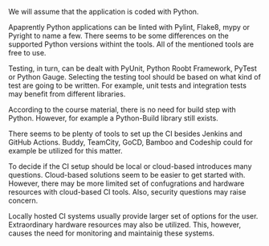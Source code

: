 
We will assume that the application is coded with Python.

Apaprently Python applications can be linted with Pylint, Flake8, mypy or Pyright to name a few. There seems to be some differences on the supported Python versions withint the tools. All of the mentioned tools are free to use. 

Testing, in turn, can be dealt with PyUnit, Python Roobt Framework, PyTest or Python Gauge. Selecting the testing tool should be based on what kind of test are going to be written. For example, unit tests and integration tests may benefit from different libraries.

According to the course material, there is no need for build step with Python. However, for example a Python-Build library still exists. 

There seems to be plenty of tools to set up the CI besides Jenkins and GitHub Actions. Buddy, TeamCity, GoCD, Bamboo and Codeship could for example be utilized for this matter.

To decide if the CI setup should be local or cloud-based introduces many questions. Cloud-based solutions seem to be easier to get started with. However, there may be more limited set of confugrations and hardware resources with cloud-based CI tools. Also, security questions may raise concern.

Locally hosted CI systems usually provide larger set of options for the user. Extraordinary hardware resources may also be utilized. This, however, causes the need for monitoring and maintainig these systems.

